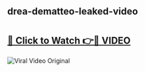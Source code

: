 ## drea-dematteo-leaked-video 

# <h2><a href="http://freeplayer.one?title=drea-dematteo-leaked-video&ref=21J">🔗 Click to Watch 👉🔴 VIDEO</a></h2>

<a href="http://freeplayer.one?title=drea-dematteo-leaked-video&ref=21J" rel="nofollow" data-target="animated-image.originalLink"><img src="https://i.ibb.co.com/xMMVF88/686577567.gif" alt="Viral Video Original" style="max-width: 100%; display: inline-block;" data-target="animated-image.originalImage"></a>


